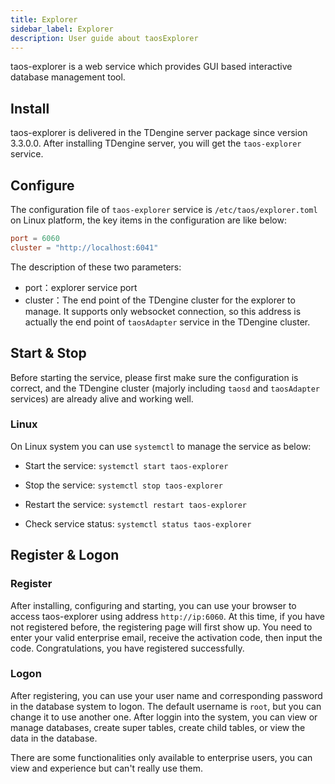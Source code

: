```yaml
---
title: Explorer
sidebar_label: Explorer
description: User guide about taosExplorer
---
```


taos-explorer is a web service which provides GUI based interactive database management tool.

## Install

taos-explorer is delivered in the TDengine server package since version 3.3.0.0. After installing TDengine server, you will get the `taos-explorer` service.

## Configure

The configuration file of `taos-explorer` service is `/etc/taos/explorer.toml` on Linux platform, the key items in the configuration are like below:

``` toml
port = 6060
cluster = "http://localhost:6041"
```

The description of these two parameters: 

- port：explorer service port
- cluster：The end point of the TDengine cluster for the explorer to manage. It supports only websocket connection, so this address is actually the end point of `taosAdapter` service in the TDengine cluster.

## Start & Stop

Before starting the service, please first make sure the configuration is correct, and the TDengine cluster (majorly including `taosd` and `taosAdapter` services) are already alive and working well.

### Linux

On Linux system you can use `systemctl` to manage the service as below:

- Start the service: `systemctl start taos-explorer`

- Stop the service: `systemctl stop taos-explorer`

- Restart the service: `systemctl restart taos-explorer`

- Check service status: `systemctl status taos-explorer`

## Register & Logon

### Register

After installing, configuring and starting, you can use your browser to access taos-explorer using address `http://ip:6060`. At this time, if you have not registered before, the registering page will first show up. You need to enter your valid enterprise email, receive the activation code, then input the code. Congratulations, you have registered successfully.

### Logon

After registering, you can use your user name and corresponding password in the database system to logon. The default username is `root`, but you can change it to use another one. After loggin into the system, you can view or manage databases, create super tables, create child tables, or view the data in the database. 

There are some functionalities only available to enterprise users, you can view and experience but can't really use them.
